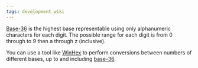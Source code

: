 ```yaml
---
tags: development wiki
---
```


[Base-36](/wiki/Base-36) is the highest base representable using only alphanumeric characters for each digit. The possible range for each digit is from 0 through to 9 then a through z (inclusive).

You can use a tool like [WinHex](/wiki/WinHex) to perform conversions between numbers of different bases, up to and including [base-36](/wiki/base-36).
